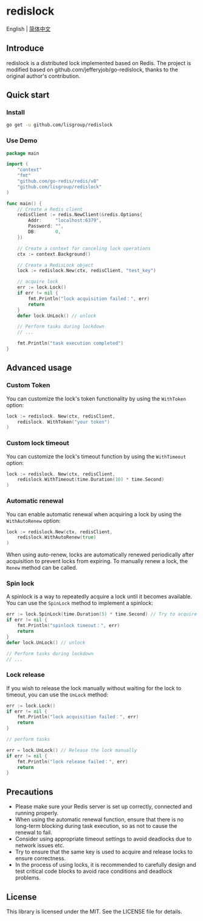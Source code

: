 # redislock

English | [简体中文](README-zh.md)

## Introduce
redislock is a distributed lock implemented based on Redis. The project is modified based on github.com/jefferyjob/go-redislock, thanks to the original author's contribution.

## Quick start

### Install
```bash
go get -u github.com/lisgroup/redislock
```

### Use Demo
```go
package main

import (
    "context"
    "fmt"
    "github.com/go-redis/redis/v8"
	"github.com/lisgroup/redislock"
)

func main() {
    // Create a Redis client
    redisClient := redis.NewClient(&redis.Options{
        Addr:     "localhost:6379",
        Password: "",
        DB:       0,
    })

    // Create a context for canceling lock operations
    ctx := context.Background()

    // Create a RedisLock object
    lock := redislock.New(ctx, redisClient, "test_key")

    // acquire lock
    err := lock.Lock()
    if err != nil {
        fmt.Println("lock acquisition failed：", err)
        return
    }
    defer lock.UnLock() // unlock

    // Perform tasks during lockdown
    // ...

    fmt.Println("task execution completed")
}
```

## Advanced usage

### Custom Token
You can customize the lock's token functionality by using the `WithToken` option:
```go
lock := redislock. New(ctx, redisClient,
    redislock. WithToken("your token")
)
```

### Custom lock timeout
You can customize the lock's timeout function by using the `WithTimeout` option:
```go
lock := redislock. New(ctx, redisClient,
    redislock.WithTimeout(time.Duration(10) * time.Second)
)
```

### Automatic renewal
You can enable automatic renewal when acquiring a lock by using the `WithAutoRenew` option:
```go
lock := redislock.New(ctx, redisClient,
	redislock.WithAutoRenew(true)
)
```

When using auto-renew, locks are automatically renewed periodically after acquisition to prevent locks from expiring. To manually renew a lock, the `Renew` method can be called.

### Spin lock
A spinlock is a way to repeatedly acquire a lock until it becomes available. You can use the `SpinLock` method to implement a spinlock:
```go
err := lock.SpinLock(time.Duration(5) * time.Second) // Try to acquire the lock, wait up to 5 seconds
if err != nil {
    fmt.Println("spinlock timeout：", err)
    return
}
defer lock.UnLock() // unlock

// Perform tasks during lockdown
// ...
```

### Lock release
If you wish to release the lock manually without waiting for the lock to timeout, you can use the `UnLock` method:
```go
err := lock.Lock()
if err != nil {
    fmt.Println("lock acquisition failed：", err)
    return
}

// perform tasks

err = lock.UnLock() // Release the lock manually
if err != nil {
    fmt.Println("lock release failed：", err)
    return
}
```

## Precautions
- Please make sure your Redis server is set up correctly, connected and running properly.
- When using the automatic renewal function, ensure that there is no long-term blocking during task execution, so as not to cause the renewal to fail.
- Consider using appropriate timeout settings to avoid deadlocks due to network issues etc.
- Try to ensure that the same key is used to acquire and release locks to ensure correctness.
- In the process of using locks, it is recommended to carefully design and test critical code blocks to avoid race conditions and deadlock problems.

## License
This library is licensed under the MIT. See the LICENSE file for details.

